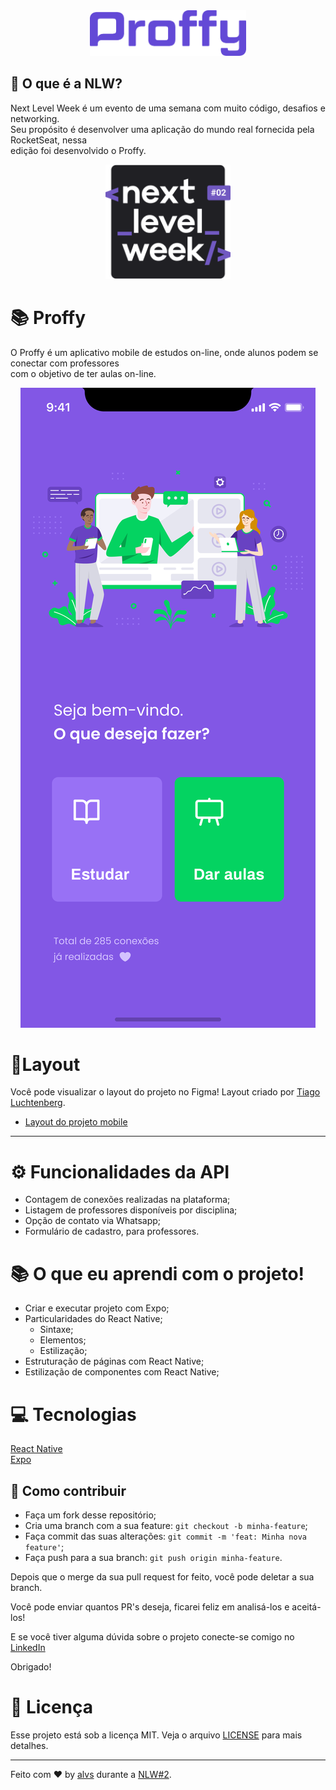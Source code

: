 <div align='center'>
<img src=".github/proffy.png" width='250'>
</div>

## 🚀 O que é a NLW?

Next Level Week é um evento de uma semana com muito código, desafios e networking. </br> Seu propósito é desenvolver uma aplicação do mundo real fornecida pela RocketSeat, nessa </br> edição foi desenvolvido o Proffy.

<div align='center'>
<img src=".github/logo.svg" width='200'>
</div>

# 📚 Proffy

O Proffy é um aplicativo mobile de estudos on-line, onde alunos podem se conectar com professores </br> com o objetivo de ter aulas on-line.

<div align='center'>
<img src=".github/thumbnail.png">
</div>

# 🎨Layout

Você pode visualizar o layout do projeto no Figma! Layout criado por [Tiago Luchtenberg](https://www.linkedin.com/in/tiagoluchtenberg/).

- [Layout do projeto mobile](https://www.figma.com/file/e33KvgUpFdunXxJjHnK7CG/Proffy-Mobile)

---

# ⚙ Funcionalidades da API

- Contagem de conexões realizadas na plataforma;
- Listagem de professores disponíveis por disciplina;
- Opção de contato via Whatsapp;
- Formulário de cadastro, para professores.

# 📚 O que eu aprendi com o projeto!

- Criar e executar projeto com Expo;
- Particularidades do React Native;
    - Sintaxe;
    - Elementos;
    - Estilização;
- Estruturação de páginas com React Native;
- Estilização de componentes com React Native;

# 💻 Tecnologias

<a href='https://reactnative.dev/'>React Native</a>
<br/>
<a href='https://expo.io/'>Expo</a>
<br/>


## 🤔 Como contribuir

- Faça um fork desse repositório;
- Cria uma branch com a sua feature: `git checkout -b minha-feature`;
- Faça commit das suas alterações: `git commit -m 'feat: Minha nova feature'`;
- Faça push para a sua branch: `git push origin minha-feature`.

Depois que o merge da sua pull request for feito, você pode deletar a sua branch.

Você pode enviar quantos PR's deseja, ficarei feliz em analisá-los e aceitá-los! 

E se você tiver alguma dúvida sobre o projeto conecte-se comigo no [LinkedIn](https://www.linkedin.com/in/aalvs/)

Obrigado!


# 📝 Licença

Esse projeto está sob a licença MIT. Veja o arquivo [LICENSE](LICENSE.md) para mais detalhes.

---

Feito com ♥ by [alvs](https://app.rocketseat.com.br/me/aalvs) durante a [NLW#2](https://nextlevelweek.com/).
